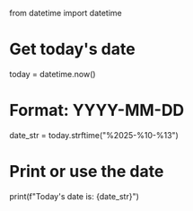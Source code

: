 from datetime import datetime

# Get today's date
today = datetime.now()

# Format: YYYY-MM-DD
date_str = today.strftime("%2025-%10-%13")

# Print or use the date
print(f"Today's date is: {date_str}")